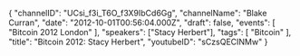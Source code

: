 {
    "channelID": "UCsi_f3i_T6O_f3X9IbCd6Gg",
    "channelName": "Blake Curran",
    "date": "2012-10-01T00:56:04.000Z",
    "draft": false,
    "events": [
        "Bitcoin 2012 London"
    ],
    "speakers": ["Stacy Herbert"],
    "tags": [
        "Bitcoin"
    ],
    "title": "Bitcoin 2012: Stacy Herbert",
    "youtubeID": "sCzsQECINMw"
}
